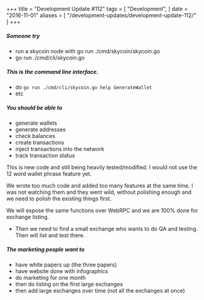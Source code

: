 +++
title = "Development Update #112"
tags = [
    "Development",
]
date = "2016-11-01"
aliases = [
	"/development-updates/development-update-112/"
]
+++

##### Someone try
- run a skycoin node with go run ./cmd/skycoin/skycoin.go
- go run ./cmd/cli/skycoin.go

##### This is the command line interface.
- do `go run ./cmd/cli/skycoin.go help GenerateWallet`
- etc

##### You should be able to
- generate wallets
- generate addresses
- check balances
- create transactions
- inject transactions into the network
- track transaction status

This is new code and still being heavily tested/modified. I would not use the 12 word wallet phrase feature yet.

We wrote too much code and added too many features at the same time. I was not watching them and they went wild, without polishing enough and we need to polish the existing things first.

We will expose the same functions over WebRPC and we are 100% done for exchange listing.
- Then we need to find a small exchange who wants to do QA and testing. Then will list and test there.

##### The marketing people want to
- have white papers up (the three papers)
- have website done with infographics
- do marketing for one month
- then do listing on the first large exchanges
- then add large exchanges over time (not all the exchanges at once)
